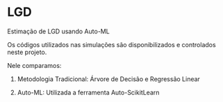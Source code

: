 # LGD
Estimação de LGD usando Auto-ML

Os códigos utilizados nas simulações são disponibilizados e controlados neste projeto.

Nele comparamos:

1) Metodologia Tradicional: Árvore de Decisão e Regressão Linear

2) Auto-ML: Utilizada a ferramenta Auto-ScikitLearn
